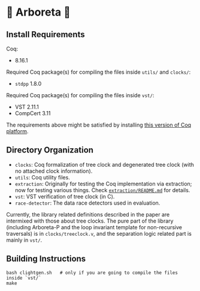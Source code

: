 # 🌲 Arboreta 🌲

## Install Requirements

Coq:
- 8.16.1

Required Coq package(s) for compiling the files inside `utils/` and `clocks/`:
- `stdpp` 1.8.0

Required Coq package(s) for compiling the files inside `vst/`:
- VST 2.11.1
- CompCert 3.11

The requirements above might be satisfied by installing [this version of Coq platform](https://github.com/coq/platform/blob/main/doc/README~8.16~2022.09.md). 

## Directory Organization

- `clocks`: Coq formalization of tree clock and degenerated tree clock (with no attached clock information). 
- `utils`: Coq utility files. 
- `extraction`: Originally for testing the Coq implementation via extraction; now for testing various things. Check [`extraction/README.md`](extraction/README.md) for details. 
- `vst`: VST verification of tree clock (in C). 
- `race-detector`: The data race detectors used in evaluation. 

Currently, the library related definitions described in the paper are intermixed with those about tree clocks. The pure part of the library (including $\mathsf{Arboreta}$-$\mathsf{P}$ and the loop invariant template for non-recursive traversals) is in `clocks/treeclock.v`, and the separation logic related part is mainly in `vst/`. 

## Building Instructions

```shell
bash clightgen.sh   # only if you are going to compile the files inside `vst/`
make
```
